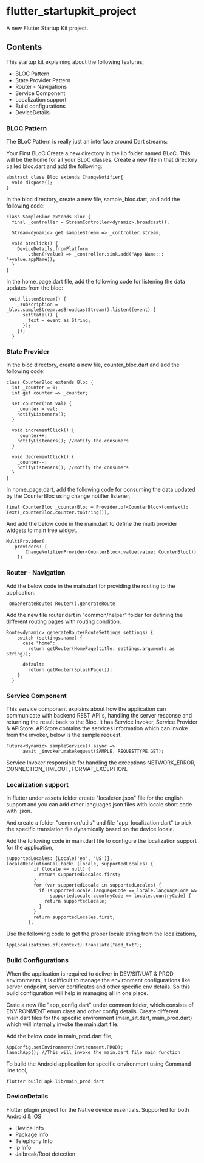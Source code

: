 # flutter_startupkit_project

A new Flutter Startup Kit project.

## Contents

This startup kit explaining about the following features,

   *  BLOC Pattern
   *  State Provider Pattern
   *  Router - Navigations
   *  Service Component
   *  Localization support
   *  Build configurations
   *  DeviceDetails

### BLOC Pattern

The BLoC Pattern is really just an interface around Dart streams:

Your First BLoC
Create a new directory in the lib folder named BLoC. This will be the home for all your BLoC classes.
Create a new file in that directory called bloc.dart and add the following:
```
abstract class Bloc extends ChangeNotifier{
  void dispose();
}
```
In the bloc directory, create a new file, sample_bloc.dart, and add the following code:
```
class SampleBloc extends Bloc {
  final _controller = StreamController<dynamic>.broadcast();

  Stream<dynamic> get sampleStream => _controller.stream;

  void btnClick() {
    DeviceDetails.fromPlatform
        .then((value) => _controller.sink.add("App Name::: "+value.appName));
  }
}
```
In the home_page.dart file, add the following code for listening the data updates from the bloc:
```
 void listenStream() {
    _subscription = _bloc.sampleStream.asBroadcastStream().listen((event) {
      setState(() {
        text = event as String;
      });
    });
  }
  ```
  
### State Provider

In the bloc directory, create a new file, counter_bloc.dart and add the following code:
```
class CounterBloc extends Bloc {
  int _counter = 0;
  int get counter => _counter;

  set counter(int val) {
    _counter = val;
    notifyListeners();
  }

  void incrementClick() {
    _counter++;
    notifyListeners(); //Notify the consumers
  }

  void decrementClick() {
    _counter--;
    notifyListeners(); //Notify the consumers
  }
}
```
In home_page.dart, add the following code for consuming the data updated by the CounterBloc using change notifier listener,
```
final CounterBloc _counterBloc = Provider.of<CounterBloc>(context);
Text(_counterBloc.counter.toString()),
```
And add the below code in the main.dart to define the multi provider widgets to main tree widget.
```
MultiProvider(
   providers: [
       ChangeNotifierProvider<CounterBloc>.value(value: CounterBloc())
    ])
```

### Router - Navigation

Add the below code in the main.dart for providing the routing to the application.
```
 onGenerateRoute: Router().generateRoute
```
Add the new file router.dart in "common/helper" folder for defining the different routing pages with routing condition.
```
Route<dynamic> generateRoute(RouteSettings settings) {
    switch (settings.name) {
      case "home":
        return getRouter(HomePage(title: settings.arguments as String));

      default:
        return getRouter(SplashPage());
    }
  }
```

### Service Component

This service component explains about how the application can communicate with backend REST API's, handling the server response and returning the result back to the Bloc.
It has Service Invoker, Service Provider & APIStore. APIStore contains the services information which can invoke from the invoker, below is the sample request.

```
Future<dynamic> sampleService() async =>
      await _invoker.makeRequest(SAMPLE, REQUESTTYPE.GET);
```
Service Invoker responsible for handling the exceptions NETWORK_ERROR, CONNECTION_TIMEOUT, FORMAT_EXCEPTION.

### Localization support

In flutter under assets folder create "locale/en.json" file for the english support and you can add other languages json files with locale short code with .json.

And create a folder "common/utils" and file "app_localization.dart" to pick the specific translation file dynamically based on the device locale.

Add the following code in main.dart file to configure the localization support for the application,
```
supportedLocales: [Locale('en', 'US')],
localeResolutionCallback: (locale, supportedLocales) {
          if (locale == null) {
            return supportedLocales.first;
          }
          for (var supportedLocale in supportedLocales) {
            if (supportedLocale.languageCode == locale.languageCode &&
                supportedLocale.countryCode == locale.countryCode) {
              return supportedLocale;
            }
          }
          return supportedLocales.first;
        },
 ```
Use the following code to get the proper locale string from the localizations,
```
AppLocalizations.of(context).translate("add_txt");
```

### Build Configurations

When the application is required to deliver in DEV/SIT/UAT & PROD environments, it is difficult to manage the environment configurations like server endpoint, server certificates and other specific env details. So this build configuration will help in managing all in one place.

Crate a new file "app_config.dart" under common folder, which consists of ENVIRONMENT enum class and other config details.
Create different main.dart files for the specific environment (main_sit.dart, main_prod.dart) which will internally invoke the main.dart file.

Add the below code in main_prod.dart file,
```
AppConfig.setEnvironment(Environment.PROD);
launchApp(); //This will invoke the main.dart file main function
```
To build the Android application for specific environment using Command line tool,
```
flutter build apk lib/main_prod.dart
```

### DeviceDetails

Flutter plugin project for the Native device essentials. Supported for both Android & iOS 

* Device Info
* Package Info
* Telephony Info
* Ip Info
* Jaibreak/Root detection

